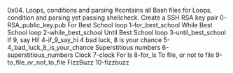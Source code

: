 0x04. Loops, conditions and parsing
#contains all Bash files for Loops, condition and parsing yet passing shellcheck.
Create a SSH RSA key pair
	0-RSA_public_key.pub
For Best School loop
	1-for_best_school
While Best School loop
	2-while_best_school
Until Best School loop
	3-until_best_school
If 9, say Hi!
	4-if_9_say_hi
4 bad luck, 8 is your chance
	5-4_bad_luck_8_is_your_chance
Superstitious numbers
	6-superstitious_numbers
Clock
	7-clock
For ls
	8-for_ls
To file, or not to file
	9-to_file_or_not_to_file
FizzBuzz
	10-fizzbuzz
